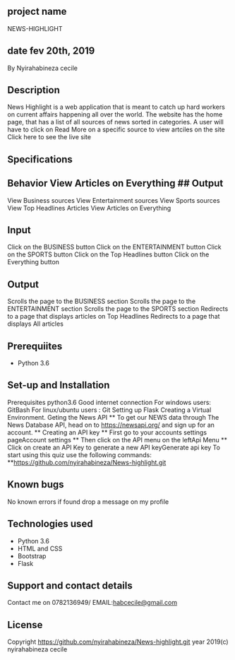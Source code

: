 ## project name 
NEWS-HIGHLIGHT
## date fev 20th, 2019
By Nyirahabineza cecile
## Description
News Highlight is a web application that is meant to catch up hard workers on current affairs happening all over the world. The website has the home page, that has a list of all sources of news sorted in categories. A user will have to click on Read More on a specific source to view artciles on the site Click here to see the live site


## Specifications
 ## Behavior	 View Articles on Everything ## Output
View Business sources
View Entertainment sources
View Sports sources
View Top Headlines Articles
View Articles on Everything

## Input
Click on the BUSINESS button
Click on the ENTERTAINMENT button
Click on the SPORTS button
Click on the Top Headlines button
Click on the Everything button

## Output
Scrolls the page to the BUSINESS section
Scrolls the page to the ENTERTAINMENT section
Scrolls the page to the SPORTS section
Redirects to a page that displays articles on Top Headlines
Redirects to a page that displays All articles

## Prerequiites
- Python 3.6
 
## Set-up and Installation
Prerequisites python3.6 Good internet connection For windows users: GitBash For linux/ubuntu users : Git
Setting up Flask
Creating a Virtual Environment.
Geting the News API ** To get our NEWS data through The News Database API, head on to https://newsapi.org/ and sign up for an account. ** Creating an API key ** First go to your accounts settings pageAccount settings ** Then click on the API menu on the leftApi Menu ** Click on create an API Key to generate a new API keyGenerate api key
To start using this quiz use the following commands: **https://github.com/nyirahabineza/News-highlight.git 
## Known bugs
No known errors if found drop a message on my profile

## Technologies used
- Python 3.6
- HTML and CSS
- Bootstrap
- Flask
## Support and contact details
Contact me on 0782136949/
EMAIL:habcecile@gmail.com 

## License
Copyright https://github.com/nyirahabineza/News-highlight.git year 2019(c) nyirahabineza cecile

